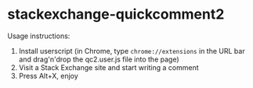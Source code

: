 # stackexchange-quickcomment2

Usage instructions:

1. Install userscript (in Chrome, type `chrome://extensions` in the URL bar and
   drag'n'drop the qc2.user.js file into the page)
2. Visit a Stack Exchange site and start writing a comment
3. Press Alt+X, enjoy
